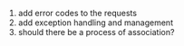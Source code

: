 1. add error codes to the requests
2. add exception handling and management
3. should there be a process of association?